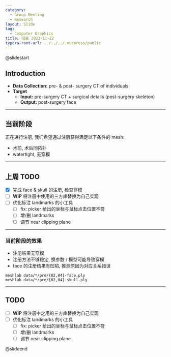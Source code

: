 ```yaml
---
category:
  - Group Meeting
  - Research
layout: Slide
tag:
  - Computer Graphics
title: 组会 2023-11-22
typora-root-url: ../../../.vuepress/public
---
```


@slidestart

## Introduction

- **Data Collection:** pre- & post- surgery CT of individuals
- **Target**
  - **Input:** pre-surgery CT + surgical details (post-surgery skeleton)
  - **Output:** post-surgery face

---

## 当前阶段

正在进行注册, 我们希望通过注册获得满足以下条件的 mesh:

- 术前, 术后同拓扑
- watertight, 无穿模

---

## 上周 TODO

- [x] 完成 face \& skull 的注册, 检查穿模
- [ ] **WIP** 将注册中使用的三方库替换为自己实现
- [ ] 优化标注 landmarks 的小工具
  - [ ] fix: picker 给出的坐标与鼠标点击位置不符
  - [ ] 增/删 landmarks
  - [ ] 调节 near clipping plane

---

### 当前阶段的效果

- 注册结果无穿模
- 注册方法不够稳定, 换参数 / 模型可能导致穿模
- face 的注册结果有凹陷, 推测原因为对应关系错误

```shell
meshlab data/*/pre/{02,04}-face.ply
meshlab data/*/pre/{02,04}-skull.ply
```

---

## TODO

- [ ] **WIP** 将注册中之用的三方库替换为自己实现
- [ ] 优化标注 landmarks 的小工具
  - [ ] fix: picker 给出的坐标与鼠标点击位置不符
  - [ ] 增/删 landmarks
  - [ ] 调节 near clipping plane

@slideend
